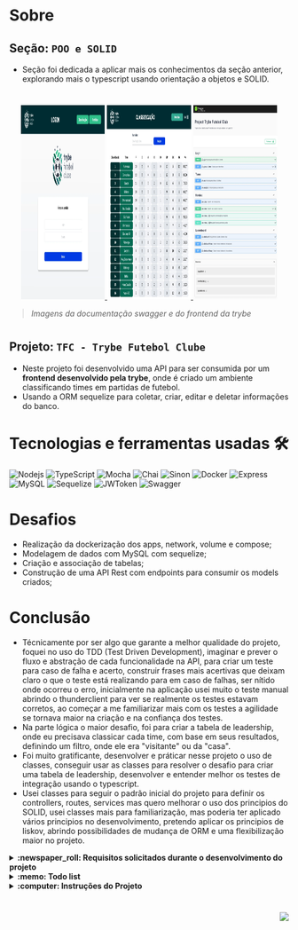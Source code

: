 # Sobre

## Seção: `POO e SOLID`

- Seção foi dedicada a aplicar mais os conhecimentos da seção anterior, explorando mais o typescript usando orientação a objetos e SOLID.

#
<div align="center">
  <a href="https://raw.githubusercontent.com/davidrogger/trybe-project-blogs-api/readme-update/readme-imgs/project_top.webp">
    <img height="350px" width="30%" src="./readme-imgs/project_top.webp">
  </a>
  <a href="https://raw.githubusercontent.com/davidrogger/trybe-project-blogs-api/readme-update/readme-imgs/project_mid.webp">
    <img height="350px" width="30%" src="./readme-imgs/project_mid.webp">
  </a>
  <a href="https://raw.githubusercontent.com/davidrogger/trybe-project-blogs-api/readme-update/readme-imgs/project_bot.webp">
    <img height="350px" width="30%" src="./readme-imgs/project_bot.webp">
  </a>
</div>

>*Imagens da documentação swagger e do frontend da trybe*
#
## Projeto: `TFC - Trybe Futebol Clube`

- Neste projeto foi desenvolvido uma API para ser consumida por um **frontend desenvolvido pela trybe**, onde é criado um ambiente classificando times em partidas de futebol.
- Usando a ORM sequelize para coletar, criar, editar e deletar informações do banco.

# Tecnologias e ferramentas usadas 🛠

![Nodejs](https://img.shields.io/badge/-Nodejs-339933?style=flat-square&logo=Node.js&logoColor=ffffff)
![TypeScript](https://img.shields.io/badge/-TypeScript-235a97?style=flat-square&logo=typescript&logoColor=ffffff)
![Mocha](https://img.shields.io/badge/-Mocha-896446?style=flat-square&logo=mocha&logoColor=ffffff)
![Chai](https://img.shields.io/badge/-Chai-a40802?style=flat-square&logo=chai)
![Sinon](https://img.shields.io/badge/-Sinon-a0d3a4?style=flat-square&logo=sinon)
![Docker](https://img.shields.io/badge/-Docker-003f8c?style=flat-square&logo=docker&logoColor=fff)
![Express](https://img.shields.io/badge/-Express-339999?style=flat-square&logo=express)
![MySQL](https://img.shields.io/badge/-MySQL-EAA221?style=flat-square&logo=mysql&logoColor=1e4c68)
![Sequelize](https://img.shields.io/badge/-Sequelize-02afef?style=flat-square&logo=sequelize&logoColor=ffffff)
![JWToken](https://img.shields.io/badge/-JWToken-000?style=flat-square&logo=jsonwebtokens&logoColor=d63aff)
![Swagger](https://img.shields.io/badge/-Swagger-85EA2D?style=flat-square&logo=swagger&logoColor=000)

# Desafios

- Realização da dockerização dos apps, network, volume e compose;
- Modelagem de dados com MySQL com sequelize;
- Criação e associação de tabelas;
- Construção de uma API Rest com endpoints para consumir os models criados;

# Conclusão

- Técnicamente por ser algo que garante a melhor qualidade do projeto, foquei no uso do TDD (Test Driven Development), imaginar e prever o fluxo e abstração de cada funcionalidade na API, para criar um teste para caso de falha e acerto, construir frases mais acertivas que deixam claro o que o teste está realizando para em caso de falhas, ser nítido onde ocorreu o erro, inicialmente na aplicação usei muito o teste manual abrindo o thunderclient para ver se realmente os testes estavam corretos, ao começar a me familiarizar mais com os testes a agilidade se tornava maior na criação e na confiança dos testes.
- Na parte lógica o maior desafio, foi para criar a tabela de leadership, onde eu precisava classicar cada time, com base em seus resultados, definindo um filtro, onde ele era "visitante" ou da "casa".
- Foi muito gratificante, desenvolver e práticar nesse projeto o uso de classes, conseguir usar as classes para resolver o desafio para criar uma tabela de leadership, desenvolver e entender melhor os testes de integração usando o typescript.
- Usei classes para seguir o padrão inicial do projeto para definir os controllers, routes, services  mas quero melhorar o uso dos principios do SOLID, usei classes mais para familiarização, mas poderia ter aplicado vários principios no desenvolvimento, pretendo aplicar os principios de liskov, abrindo possibilidades de mudança de ORM e uma flexibilização maior no projeto.

</details>

<details>
  <summary>
    <strong>
      :newspaper_roll: Requisitos solicitados durante o desenvolvimento do projeto
    </strong>
  </summary>

 
  ### Requisitos
  *Nome* | *Avaliação*
  --- | :---:
  1 - Desenvolva em /app/backend/src/database nas pastas correspondentes, uma migration e um model para a tabela de users | :heavy_check_mark:
  2 - Desenvolva testes que cubram no mínimo 5 por cento dos arquivo backend em /src com um mínimo de 7 linhas cobertas | :heavy_check_mark:
  3 - Desenvolva o endpoint /login no backend de maneira ele permita o acesso com dados válidos no frontend | :heavy_check_mark:
  4 - Desenvolva testes que cubram no mínimo 10 por cento dos arquivo backend em /src com um mínimo de 19 linhas cobertas | :heavy_check_mark:
  5 - Desenvolva o endpoint /login no backend de maneira ele não permita o acesso sem informar um email no frontend | :heavy_check_mark:
  6 - Desenvolva testes que cubram no mínimo 10 por cento dos arquivo backend em /src com um mínimo de 19 linhas cobertas | :heavy_check_mark:
  7 - Desenvolva o endpoint /login no backend de maneira ele não permita o acesso sem informar uma senha no frontend | :heavy_check_mark:
  8 - Desenvolva testes que cubram no mínimo 20 por cento dos arquivo backend em /src com um mínimo de 35 linhas cobertas | :heavy_check_mark:
  9 - Desenvolva o endpoint /login no backend de maneira ele não permita o acesso com um email inválido no frontend | :heavy_check_mark:
  10 - Desenvolva testes que cubram no mínimo 30 por cento dos arquivo backend em /src com um mínimo de 45 linhas cobertas | :heavy_check_mark:
  11 - Desenvolva o endpoint /login no backend de maneira ele não permita o acesso com uma senha inválida no frontend | :heavy_check_mark:
  12 - Desenvolva o endpoint /login/validate no backend de maneira ele retorne os dados corretamente no frontend | :heavy_check_mark:
  13 - Desenvolva testes que cubram no mínimo 45 por cento dos arquivo backend em /src com um mínimo de 70 linhas cobertas | :heavy_check_mark:
  14 - Desenvolva em /app/backend/src/database nas pastas correspondentes, uma migration e um model para a tabela de teams | :heavy_check_mark:
  15 - Desenvolva o endpoint /teams no backend de forma que ele possa retornar todos os times corretamente | :heavy_check_mark:
  16 - Desenvolva o endpoint /teams/:id no backend de forma que ele possa retornar dados de um time específico | :heavy_check_mark:
  17 - Desenvolva testes que cubram no mínimo 60 por cento dos arquivo backend em /src com um mínimo de 80 linhas cobertas | :heavy_check_mark:
  18 - Desenvolva em /app/backend/src/database nas pastas correspondentes, uma migration e um model para a tabela de matches | :heavy_check_mark:
  19 - Desenvolva o endpoint /matches de forma que os dados apareçam corretamente na tela de partidas no frontend | :heavy_check_mark:
  20 - Desenvolva o endpoint /matches de forma que seja possível filtrar as partidas em andamento na tela de partidas do frontend | :heavy_check_mark:
  21 - Desenvolva o endpoint /matches de forma que seja possível filtrar as partidas finalizadas na tela de partidas do frontend | :heavy_check_mark:
  22 - Desenvolva testes que cubram no mínimo 80 por cento dos arquivo backend em /src com um mínimo de 100 linhas cobertas | :heavy_check_mark:
  23 - Desenvolva o endpoint /matches de modo que seja possível salvar uma partida com o status de inProgress como true no banco de dados | :heavy_check_mark:
  24 - Desenvolva o endpoint /matches de modo que seja possível salvar uma partida com o status de inProgress como false no banco de dados | :heavy_check_mark:
  25 - Desenvolva o endpoint /matches de forma que não seja possível inserir uma partida com times iguais | :heavy_check_mark:
  26 - Desenvolva o endpoint /matches de forma que não seja possível inserir uma partida com time que não existe na tabela teams | :heavy_check_mark:
  27 - Desenvolva o endpoint /matches de forma que não seja possível inserir uma partida sem um token válido | :heavy_check_mark:
  28 - Desenvolva o endpoint /matches de forma que seja possível atualizar partidas em andamento | :heavy_check_mark:
  29 - Desenvolva o endpoint /leaderboard/home de forma que seja possível filtrar a classificações dos times quando mandantes na tela de classificação do frontend com os dados iniciais do banco de dados | :heavy_check_mark:
  30 - Desenvolva o endpoint /leaderboard/home de forma que seja possível filtrar a classificações dos times quando mandantes na tela de classificação do frontend e ao inserir a partida Corinthians 2 X 1 Internacional a tabela será atualizada | :heavy_check_mark:
  31 - Desenvolva o endpoint /leaderboard/away de forma que seja possível filtrar as classificações dos times quando visitantes na tela de classificação do frontend com os dados iniciais do banco de dados | :heavy_check_mark:
  32 - Desenvolva o endpoint /leaderboard/away de forma que seja possível filtrar a classificações dos times quando visitantes na tela de classificação do frontend e ao inserir a partida Corinthians 2 X 1 Internacional a tabela será atualizada | :heavy_check_mark:
  33 - Desenvolva o endpoint /leaderboard de forma que seja possível filtrar a classificação geral dos times na tela de classificação do frontend com os dados iniciais do banco de dados | :heavy_check_mark:
  34 - Desenvolva o endpoint /leaderboard de forma que seja possível filtrar a classificação geral dos times na tela de classificação do frontend e ao inserir a partida Flamengo 3 X 0 Napoli-SC a tabela será atualizada | :heavy_check_mark:
  35 - Desenvolva o endpoint /leaderboard de forma que seja possível filtrar a classificação geral dos times na tela de classificação do frontend e ao inserir a partida Minas Brasília 1 X 0 Ferroviária a tabela será atualizada | :heavy_check_mark:


</details>

<details>
  <summary>
    <strong>
      :memo: Todo list
    </strong>
  </summary>

  - [x] - ~~Criar aplicação com base nos requisitos da trybe.~~ ![data](https://badgen.net/badge/delivery/23-08-2022/green)

</details>

<details>
  <summary>
    <strong>
      :computer: Instruções do  Projeto
    </strong>
  </summary>

> ### Importante seguir a ordem apresentada a baixo, para o funcionamento.

<details>
<summary>
  <strong>
    ⚠️ Configurações mínimas para execução do projeto
  </strong>
</summary>

  > - Sistema Operacional Distribuição Unix
  > - Node versão >= 16
  > - Docker
  > - Docker-compose versão >=1.29.2
  > - API Client ([Thunder Client](https://www.thunderclient.com/), [Insomnia](https://insomnia.rest/), [POSTMAN](https://www.postman.com/), ou algum outro de sua preferência)

  </details>

  <details>
  <summary>
    <strong>
      ⚠️ Inicie o docker-compose
    </strong>
  </summary>

  >Após clonar o respositório para iniciar o docker compose, você deve dentro da pasta raiz do projeto usar o comando: `docker-compose up -d`
  >Verifique os containers, usando o comando `docker ps` no terminal. Deve aparecer três containers com o nome de *app-frontend-1*, *app_backend* e *db*.
  </details>

  <details>
  <summary>
    <strong>
      :family_man_woman_girl_boy: Usuários
    </strong>
  </summary>

  Usuário administrador:
  ```
  email: admin@admin.com
  password: secret_admin
  ```
  Usuário cliente:
  ```
  email: user@user.com
  password: secret_user
  ```

</details>

  <details>
    <summary>
      <strong>
        🗂 Acessando as Rotas
      </strong>
    </summary>

  >Para acessar e testar as rotas:
  >1. Usando algum API Cliente, conforme citado nas configurações mínimas.
  >2. Acessando a documentação gerada pelo swagger `localhost:3001/api-docs`.

  <details>
  <summary>
      <span>Endpoint <code>/login</code></span>
  </summary>

  # POST - localhost:3001/login

  > - Rota responsável autenticar usuário e gerar um token de acesso.
  > - Para autenticar o usuário, é necessário realizar uma requisição POST para URL: `localhost:3001/login` contendo um corpo json com:
  > - `email` Um email cadastrado.
  > - `password` Senha correspondente ao usuário cadastrado.
  > ### Exemplo:
  >```
  >{
  >  "email": "user@user.com",
  >  "password": "secret_user"
  >}
  >```
  > ### Status:
  > - **`200`**: Retorna um json com o token para acessar rotas que precisam de autenticação.
  > - **`400`**: Retorna um json com a mensagem indicando qual campo está pendente na requisição.
  > - **`401`**: Retorna um json com a mensagem indicando que o usuário ou senha são inválidos.
  > - **`500`**: Retorna um json com a mensagem indicando o error que ocorreu internamente no servidor.

  # POST - localhost:3001/login/validate

  > - Rota responsável verificar o token de acesso.
  > - É necessário adicionar ao headers o token para executar esta requisição.
  > - Para verificar o token, é necessário realizar uma requisição GET para URL: `localhost:3001/login/validate`.
  > ### Status:
  > - **`200`**: Retorna um json com a função da autenticação.
  > - **`401`**: Retorna um json com a mensagem de acesso não autorizado, no caso de ausencia do token ou falta de validade.
  > - **`500`**: Retorna um json com a mensagem indicando o error que ocorreu internamente no servidor.

  </details>

  <details>
  <summary>
      <span>Endpoint <code>/teams</code></span>
  </summary>

  # GET - localhost:3001/teams

  > - Rota responsável mostrar Todos times cadastrados
  > - Para mostrar os times, é necessário realizar uma requisição GET para URL: `localhost:3001/teams`.
  > ### Status:
  > - **`200`**: Retorna um json com todos times cadastrados.
  > - **`500`**: Retorna um json com a mensagem indicando o error que ocorreu internamente no servidor.

  ## GET - `localhost:3001/teams/:id`

  > - Rota responsável buscar detalhes de uma time por seu id.
  > - Para buscar o time pelo id, é necessário realizar uma requisição GET com um parametros `id`.
  > ### Exemplo:
  >```
  >localhost:3001/teams/1
  >```
  > ### Status:
  > - **`200`**: Retorna um json com os detalhes do time.
  > - **`400`**: Retorna um json com a mensagem `Id must be a number`.
  > - **`404`**: Retorna um json com a mensagem `There is no team with such id!`.
  > - **`500`**: Retorna um json com a mensagem indicando o error que ocorreu internamente no servidor.

  </details>

  <details>
  <summary>
      <span>Endpoint <code>/matches</code></span>
  </summary>

  # GET - localhost:3001/matches

  > - Rota responsável mostrar todas partidas cadastradas com filtragem de partidas em progresso.
  > - Para mostrar as partidas, é necessário realizar uma requisição GET para URL: `localhost:3001/matches`.
  > Caso deseje adicionar o filtro apresentando somente as partidas em progresso, basta adicionar um parametro inProgress true na rota: `localhost:3001/matches?inProgress=true`.
  > ### Status:
  > - **`200`**: Retorna um json com todas partidas cadastrados ou dentro do filtro desejado.
  > - **`500`**: Retorna um json com a mensagem indicando o error que ocorreu internamente no servidor.

  # POST - localhost:3001/matches

  > - Rota responsável cadastrar novas partidas.
  > - É necessário adicionar ao headers o token para executar esta requisição.
  > - Para cadastrar a partida, é necessário realizar uma requisição POST para URL: `localhost:3001/matches` contendo um corpo json com:
  > - `homeTeam` ID correspondente ao time da casa.
  > - `awayTeam` ID correspondente ao time visitante.
  > - `homeTeamGoals` Valor númerico de quantidade de gols do time da casa.
  > - `awayTeamGoals` Valor númerico de quantidade de gols do time visitante.
    > ### Exemplo:
  >```
  >{
  >  "homeTeam": 1,
  >  "awayTeam": 2,
  >  "homeTeamGoals": 0,
  >  "awayTeamGoals": 1
  >}
  >```
  > ### Status:
  > - **`201`**: Retorna um json com os dados da partida cadastrada.
  > - **`400`**: Retorna um json com a mensagem `All fields must be filled`.
  > - **`401`**: Retorna um json com a mensagem `Missing Token`.
  > - **`404`**: Retorna um json com a mensagem `There is no team with such id!`.
  > - **`500`**: Retorna um json com a mensagem indicando o error que ocorreu internamente no servidor.

  # PATCH - localhost:3001/matches/:id

  > - Rota responsável atualizar gols realizados nas partidas.
  > - Para atualizar uma partida, é necessário realizar uma requisição PATCH para URL: `localhost:3001/matches/:id` com o ID da partida no parametro e um corpo json com:
  > - `homeTeamGoals` Valor númerico de quantidade de gols do time da casa.
  > - `awayTeamGoals` Valor númerico de quantidade de gols do time visitante.
    > ### Exemplo:
  >```
  >{
  >  "homeTeamGoals": 0,
  >  "awayTeamGoals": 1
  >}
  >```
  > ### Status:
  > - **`200`**: Retorna um json com os dados da partida atualizados.
  > - **`400`**: Retorna um json com a mensagem `All fields must be filled`.
  > - **`404`**: Retorna um json com a mensagem `Match not found`.
  > - **`500`**: Retorna um json com a mensagem indicando o error que ocorreu internamente no servidor.

  # PATCH - localhost:3001/matches/:id/finish

  > - Rota responsável por encerrar progresso de partida.
  > - Para atualizar uma partida, é necessário realizar uma requisição PATCH para URL: `localhost:3001/matches/:id/finish` com o ID da partida no parametro.
  > ### Status:
  > - **`200`**: Retorna um json com uma mensagem de sucesso.
  > - **`400`**: Retorna um json com a mensagem `Id must be a number`.
  > - **`404`**: Retorna um json com a mensagem `Match not found`.
  > - **`500`**: Retorna um json com a mensagem indicando o error que ocorreu internamente no servidor.

  </details>

  <details>
  <summary>
      <span>Endpoint <code>/leaderboard</code></span>
  </summary>

  # GET - localhost:3001/leaderboard

  > - Rota responsável mostrar detalhes das partidas de todos times.
  > - Para mostrar os detalhes, é necessário realizar uma requisição GET para URL: `localhost:3001/leaderboard`.
  > ### Status:
  > - **`200`**: Retorna um json com detalhes de todos times.
  > - **`500`**: Retorna um json com a mensagem indicando o error que ocorreu internamente no servidor.

  # GET - localhost:3001/leaderboard/home

  > - Rota responsável mostrar detalhes das partidas dos times de casa.
  > - Para mostrar os detalhes, é necessário realizar uma requisição GET para URL: `localhost:3001/leaderboard/home`.
  > ### Status:
  > - **`200`**: Retorna um json com detalhes somente dos times da casa.
  > - **`500`**: Retorna um json com a mensagem indicando o error que ocorreu internamente no servidor.

  # GET - localhost:3001/leaderboard/away

  > - Rota responsável mostrar detalhes das partidas dos times de visitantes.
  > - Para mostrar os detalhes, é necessário realizar uma requisição GET para URL: `localhost:3001/leaderboard/away`.
  > ### Status:
  > - **`200`**: Retorna um json com detalhes somente dos times visitantes.
  > - **`500`**: Retorna um json com a mensagem indicando o error que ocorreu internamente no servidor.

  </details>

  </details>
</details>

#

<div align="right">
  <img src="https://badgen.net/badge/last%20update/16-02-2023/blue">
</div>

